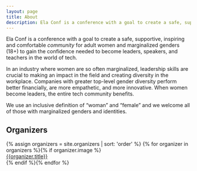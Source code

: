 ```yaml
---
layout: page
title: About
description: Ela Conf is a conference with a goal to create a safe, supportive, inspiring and comfortable _community_ for adult marginalized genders (18+) to gain the confidence needed to become leaders, speakers, and teachers in the world of tech.
---
```


Ela Conf is a conference with a goal to create a safe, supportive, inspiring and comfortable _community_ for adult women and marginalized genders (18+) to gain the confidence needed to become leaders, speakers, and teachers in the world of tech.

In an industry where women are so often marginalized, leadership skills are crucial to making an impact in the field and creating diversity in the workplace. Companies with greater top-level gender diversity perform better financially, are more empathetic, and more innovative. When women become leaders, the entire tech community benefits.

We use an inclusive definition of “woman” and “female” and we welcome all of those with marginalized genders and identities.

## Organizers

<div class="organizers-list">
  {% assign organizers = site.organizers | sort: 'order' %}
  {% for organizer in organizers %}{% if organizer.image %}
  <a href="/organizers/{{organizer.title | slugify}}/" class="organizer">
    <div class="organizer-img" style="background-image:url({{site.baseurl}}/images/organizers/{{organizer.image}})"></div>
    <div class="organizer-bio">
      {{organizer.title}}
    </div>
  </a>
  {% endif %}{% endfor %}
</div>
